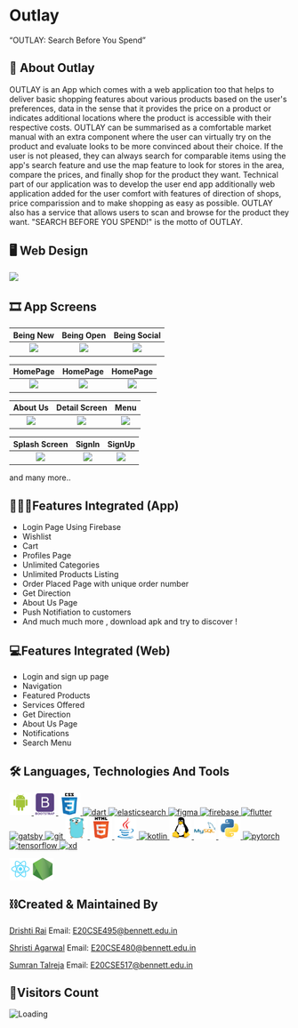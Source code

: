 # Outlay
“OUTLAY: Search Before You Spend”
## 📱 About Outlay
OUTLAY is an App which comes with a web application too that helps to deliver basic shopping features about various products based on the user's preferences, data in the sense that it provides the price on a product or indicates additional locations where the product is accessible with their respective costs. OUTLAY can be summarised as a comfortable market manual with an extra component where the user can virtually try on the product and evaluate looks to be more convinced about their choice. If the user is not pleased, they can always search for comparable items using the app's search feature and use the map feature to look for stores in the area, compare the prices, and finally shop for the product they want. Technical part of our application was to develop the user end app additionally web application added for the user comfort with features of direction of shops, price comparission and to make shopping as easy as possible. OUTLAY also has a service that allows users to scan and browse for the product they want. "SEARCH BEFORE YOU SPEND!" is the motto of OUTLAY.
## 🖥️ Web Design
<img src="https://firebasestorage.googleapis.com/v0/b/innoappchallenge.appspot.com/o/Untitled%20design%20(30).png?alt=media&token=46b84570-bfe7-456a-8120-8f1c2c7b8686"  /> 

## 🎞️ App Screens

  Being New                |        Being Open         |       Being Social
:-------------------------:|:-------------------------:|:-------------------------:
![](https://firebasestorage.googleapis.com/v0/b/innoappchallenge.appspot.com/o/13.png?alt=media&token=895bf20f-2ffb-4bb9-8127-b8b8e71c2323)|![](https://firebasestorage.googleapis.com/v0/b/innoappchallenge.appspot.com/o/15.png?alt=media&token=49564f27-5395-4ec3-8e7b-fc5ea28232aa)|![](https://firebasestorage.googleapis.com/v0/b/innoappchallenge.appspot.com/o/11.png?alt=media&token=e1eb8faa-0539-4e9f-8bd7-fe1a2d82f09a)


  HomePage                |        HomePage         |       HomePage
:-------------------------:|:-------------------------:|:-------------------------:
![](https://firebasestorage.googleapis.com/v0/b/innoappchallenge.appspot.com/o/2.png?alt=media&token=c82a1ed5-0baa-4eb2-913e-5b602fc13061)|![](https://firebasestorage.googleapis.com/v0/b/innoappchallenge.appspot.com/o/1.png?alt=media&token=a9735759-3f30-4120-9f70-20fabdf3ae45)|![](https://firebasestorage.googleapis.com/v0/b/innoappchallenge.appspot.com/o/aksnsha.png?alt=media&token=10259575-2001-43cf-80ad-28116f488c9a)


  About Us                 |        Detail Screen      |       Menu
:-------------------------:|:-------------------------:|:-------------------------:
![](https://firebasestorage.googleapis.com/v0/b/innoappchallenge.appspot.com/o/10.png?alt=media&token=cf08e5eb-c73b-4803-b45d-a69913d89944)|![](https://firebasestorage.googleapis.com/v0/b/innoappchallenge.appspot.com/o/4.png?alt=media&token=dfa5a8c6-e816-4535-ba66-68a000afcfa8)|![](https://firebasestorage.googleapis.com/v0/b/innoappchallenge.appspot.com/o/hamburger.png?alt=media&token=09d25d46-f024-4d2b-8b7a-3da73f7f4ce0)
 
  Splash Screen                     |        SignIn      |       SignUp
:-------------------------:|:-------------------------:|:-------------------------:
![](https://firebasestorage.googleapis.com/v0/b/innoappchallenge.appspot.com/o/splashhh.png?alt=media&token=9890742d-7b4b-4617-9f03-4825e2806a11)|![](https://firebasestorage.googleapis.com/v0/b/innoappchallenge.appspot.com/o/12.png?alt=media&token=89c28d13-bd7c-40ce-883e-3aea7ff1c263)|![](https://firebasestorage.googleapis.com/v0/b/innoappchallenge.appspot.com/o/14.png?alt=media&token=dfb70925-aec6-4700-9d35-874742769481)

and many more..

## 👩🏼‍💻Features Integrated (App)
- Login Page Using Firebase
- Wishlist
- Cart
- Profiles Page
- Unlimited Categories
- Unlimited Products Listing
- Order Placed Page with unique order number
- Get Direction
- About Us Page
- Push Notifiation to customers
- And much much more , download apk and try to discover !

## 💻Features Integrated (Web)
- Login and sign up page 
- Navigation
- Featured Products
- Services Offered
- Get Direction
- About Us Page
- Notifications
- Search Menu



## 🛠 Languages, Technologies And Tools

<p align="left"> <a href="https://developer.android.com" target="_blank"> <img src="https://raw.githubusercontent.com/devicons/devicon/master/icons/android/android-original-wordmark.svg" alt="android" width="40" height="40"/> </a> <a href="https://getbootstrap.com" target="_blank"> <img src="https://raw.githubusercontent.com/devicons/devicon/master/icons/bootstrap/bootstrap-plain-wordmark.svg" alt="bootstrap" width="40" height="40"/> </a> <a href="https://www.w3schools.com/css/" target="_blank"> <img src="https://raw.githubusercontent.com/devicons/devicon/master/icons/css3/css3-original-wordmark.svg" alt="css3" width="40" height="40"/> </a> <a href="https://dart.dev" target="_blank"> <img src="https://www.vectorlogo.zone/logos/dartlang/dartlang-icon.svg" alt="dart" width="40" height="40"/> </a> <a href="https://www.elastic.co" target="_blank"> <img src="https://www.vectorlogo.zone/logos/elastic/elastic-icon.svg" alt="elasticsearch" width="40" height="40"/> </a> <a href="https://www.figma.com/" target="_blank"> <img src="https://www.vectorlogo.zone/logos/figma/figma-icon.svg" alt="figma" width="40" height="40"/> </a> <a href="https://firebase.google.com/" target="_blank"> <img src="https://www.vectorlogo.zone/logos/firebase/firebase-icon.svg" alt="firebase" width="40" height="40"/> </a> <a href="https://flask.palletsprojects.com/" target="_blank"> </a> <a href="https://flutter.dev" target="_blank"> <img src="https://www.vectorlogo.zone/logos/flutterio/flutterio-icon.svg" alt="flutter" width="40" height="40"/> </a> <a href="https://www.gatsbyjs.com/" target="_blank"> <img src="https://www.vectorlogo.zone/logos/gatsbyjs/gatsbyjs-icon.svg" alt="gatsby" width="40" height="40"/> </a> <a href="https://git-scm.com/" target="_blank"> <img src="https://www.vectorlogo.zone/logos/git-scm/git-scm-icon.svg" alt="git" width="40" height="40"/> </a> <a href="https://golang.org" target="_blank"> <img src="https://raw.githubusercontent.com/devicons/devicon/master/icons/go/go-original.svg" alt="go" width="40" height="40"/> </a> <a href="https://www.w3.org/html/" target="_blank"> <img src="https://raw.githubusercontent.com/devicons/devicon/master/icons/html5/html5-original-wordmark.svg" alt="html5" width="40" height="40"/> </a> <a href="https://www.java.com" target="_blank"> <img src="https://raw.githubusercontent.com/devicons/devicon/master/icons/java/java-original.svg" alt="java" width="40" height="40"/> </a> <a href="https://kotlinlang.org" target="_blank"> <img src="https://www.vectorlogo.zone/logos/kotlinlang/kotlinlang-icon.svg" alt="kotlin" width="40" height="40"/> </a> <a href="https://www.linux.org/" target="_blank"> <img src="https://raw.githubusercontent.com/devicons/devicon/master/icons/linux/linux-original.svg" alt="linux" width="40" height="40"/> </a> <a href="https://www.mysql.com/" target="_blank"> <img src="https://raw.githubusercontent.com/devicons/devicon/master/icons/mysql/mysql-original-wordmark.svg" alt="mysql" width="40" height="40"/> </a> <a href="https://www.python.org" target="_blank"> <img src="https://raw.githubusercontent.com/devicons/devicon/master/icons/python/python-original.svg" alt="python" width="40" height="40"/> </a> <a href="https://pytorch.org/" target="_blank"> <img src="https://www.vectorlogo.zone/logos/pytorch/pytorch-icon.svg" alt="pytorch" width="40" height="40"/> </a> <a href="https://www.tensorflow.org" target="_blank"> <img src="https://www.vectorlogo.zone/logos/tensorflow/tensorflow-icon.svg" alt="tensorflow" width="40" height="40"/> </a> <a href="https://www.adobe.com/products/xd.html" target="_blank"> <img src="https://cdn.worldvectorlogo.com/logos/adobe-xd.svg" alt="xd" width="40" height="40"/> </a </p><p style="display: flex;"> 
    <img src="https://raw.githubusercontent.com/github/explore/80688e429a7d4ef2fca1e82350fe8e3517d3494d/topics/react/react.png" alt="React" height="40" />
  
<img src="https://raw.githubusercontent.com/github/explore/80688e429a7d4ef2fca1e82350fe8e3517d3494d/topics/nodejs/nodejs.png" alt="Node.js" height="40" />
  
    



## ⛓️Created & Maintained By

[Drishti Rai](https://github.com/drishtirai)
Email: [E20CSE495@bennett.edu.in](mailto:E20CSE495@bennett.edu.in)

[Shristi Agarwal](https://github.com/shristiagarwal18)
Email: [E20CSE480@bennett.edu.in](mailto:E20CSE480@bennett.edu.in)

[Sumran Talreja](https://github.com/sumrantalreja81)
Email: [E20CSE517@bennett.edu.in](mailto:E20CSE517@bennett.edu.in)



## 📍Visitors Count

<img align="left" src = "https://profile-counter.glitch.me/BiblioManiac/count.svg" alt ="Loading">



